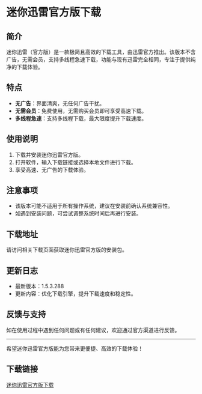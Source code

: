 # 迷你迅雷官方版下载

## 简介
迷你迅雷（官方版）是一款极简且高效的下载工具，由迅雷官方推出。该版本不含广告，无需会员，支持多线程急速下载，功能与现有迅雷完全相同，专注于提供纯净的下载体验。

## 特点
- **无广告**：界面清爽，无任何广告干扰。
- **无需会员**：免费使用，无需购买会员即可享受高速下载。
- **多线程急速**：支持多线程下载，最大限度提升下载速度。

## 使用说明
1. 下载并安装迷你迅雷官方版。
2. 打开软件，输入下载链接或选择本地文件进行下载。
3. 享受高速、无广告的下载体验。

## 注意事项
- 该版本可能不适用于所有操作系统，建议在安装前确认系统兼容性。
- 如遇到安装问题，可尝试调整系统时间后再进行安装。

## 下载地址
请访问相关下载页面获取迷你迅雷官方版的安装包。

## 更新日志
- 最新版本：1.5.3.288
- 更新内容：优化下载引擎，提升下载速度和稳定性。

## 反馈与支持
如在使用过程中遇到任何问题或有任何建议，欢迎通过官方渠道进行反馈。

---

希望迷你迅雷官方版能为您带来更便捷、高效的下载体验！

## 下载链接

[迷你迅雷官方版下载](https://pan.quark.cn/s/a25077486e2f)
